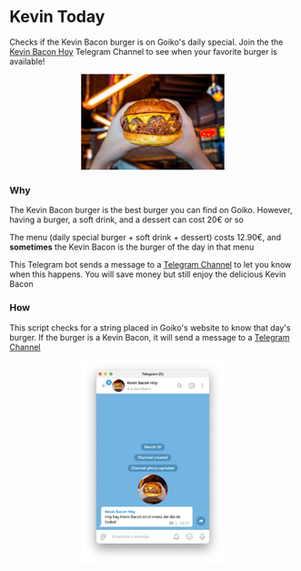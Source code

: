 # Kevin Today
Checks if the Kevin Bacon burger is on Goiko's daily special. Join the the [Kevin Bacon Hoy](https://t.me/kevinbacontoday) Telegram Channel to see when your favorite burger is available!

<center>
	<img src="assets/images/kevin-bacon.jpg" width="50%">
</center>

### Why
The Kevin Bacon burger is the best burger you can find on Goiko. However, having a burger, a soft drink, and a dessert can cost 20€ or so

The menu (daily special burger + soft drink + dessert) costs 12.90€, and **sometimes** the Kevin Bacon is the burger of the day in that menu

This Telegram bot sends a message to a [Telegram Channel](https://t.me/kevinbacontoday) to let you know when this happens. You will save money but still enjoy the delicious Kevin Bacon

### How
This script checks for a string placed in Goiko's website to know that day's burger. If the burger is a Kevin Bacon, it will send a message to a [Telegram Channel](https://t.me/kevinbacontoday)

<center>
	<img src="assets/images/screenshot.png" width="50%">
</center>
